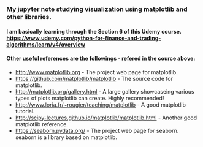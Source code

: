 ### My jupyter note studying visualization using matplotlib and other libraries.
#### I am basically learning through the Section 6 of this Udemy course. https://www.udemy.com/python-for-finance-and-trading-algorithms/learn/v4/overview
#### Other useful references are the followings - refered in the cource above:

- http://www.matplotlib.org - The project web page for matplotlib.
- https://github.com/matplotlib/matplotlib - The source code for matplotlib.
- http://matplotlib.org/gallery.html - A large gallery showcaseing various types of plots matplotlib can create. Highly recommended! 
- http://www.loria.fr/~rougier/teaching/matplotlib - A good matplotlib tutorial.
- http://scipy-lectures.github.io/matplotlib/matplotlib.html - Another good matplotlib reference.
- https://seaborn.pydata.org/ - The project web page for seaborn. seaborn is a library based on matplotlib. 